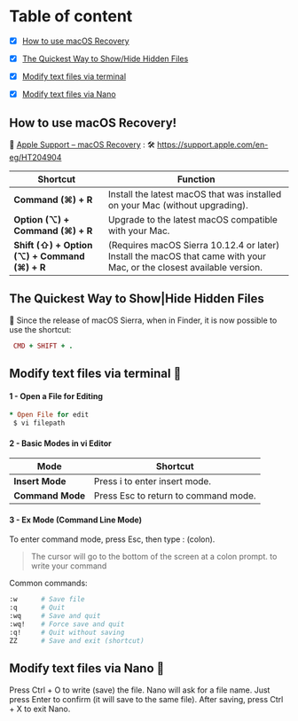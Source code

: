 # Table of content
- [x] [How to use macOS Recovery](How-to-use-macOS-Recovery!)
- [x] [The Quickest Way to Show/Hide Hidden Files](The-Quickest-Way-to-Show|Hide-Hidden-Files)
- [x] [Modify text files via terminal](Modify-text-files-via-terminal)
- [x] [Modify text files via Nano](Modify-text-files-via-Nano)



## **How to use macOS Recovery!**

🔗 [Apple Support – macOS Recovery](https://support.apple.com/en-eg/HT204904) : 🛠 https://support.apple.com/en-eg/HT204904

| **Shortcut**                     | **Function** |
|-----------------------------------|-------------|
| **Command (⌘) + R**               | Install the latest macOS that was installed on your Mac (without upgrading). |
| **Option (⌥) + Command (⌘) + R**  | Upgrade to the latest macOS compatible with your Mac. |
| **Shift (⇧) + Option (⌥) + Command (⌘) + R** | (Requires macOS Sierra 10.12.4 or later) Install the macOS that came with your Mac, or the closest available version. |

## **The Quickest Way to Show|Hide Hidden Files**

👀 Since the release of macOS Sierra, when in Finder, it is now possible to use the shortcut:

```ruby
 CMD + SHIFT + .
```

## **Modify text files via terminal** 📝 

#### 1 - Open a File for Editing
```ruby
* Open File for edit
 $ vi filepath
```

#### 2 - Basic Modes in vi Editor
| **Mode**          | **Shortcut**                        |
|-------------------|-------------------------------------|
| **Insert Mode**   | Press i to enter insert mode.       |
| **Command Mode**  | Press Esc to return to command mode.|
	
	
#### 3 - Ex Mode (Command Line Mode)
To enter command mode, press Esc, then type : (colon).
> The cursor will go to the bottom of the screen at a colon prompt. to write your command

Common commands:
``` bash
:w      # Save file
:q      # Quit
:wq     # Save and quit
:wq!    # Force save and quit
:q!     # Quit without saving
ZZ      # Save and exit (shortcut)

```

## **Modify text files via Nano** 📝 
Press Ctrl + O to write (save) the file.
Nano will ask for a file name. Just press Enter to confirm (it will save to the same file).
After saving, press Ctrl + X to exit Nano.
